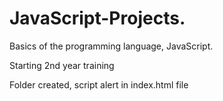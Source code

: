 # JavaScript-Projects.
 <p>Basics of the programming language, JavaScript.</p>
<p>Starting 2nd year training</p>
<p>Folder created, script alert in index.html file</p>
